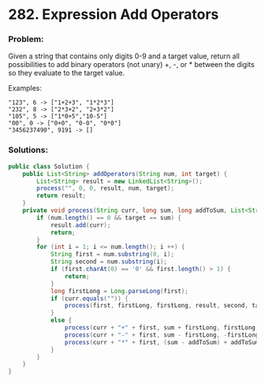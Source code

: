# 282. Expression Add Operators

### Problem:

Given a string that contains only digits 0-9 and a target value, return all possibilities to add binary operators (not unary) +, -, or * between the digits so they evaluate to the target value.

Examples: 
```
"123", 6 -> ["1+2+3", "1*2*3"] 
"232", 8 -> ["2*3+2", "2+3*2"]
"105", 5 -> ["1*0+5","10-5"]
"00", 0 -> ["0+0", "0-0", "0*0"]
"3456237490", 9191 -> []
```

### Solutions:

```java
public class Solution {
    public List<String> addOperators(String num, int target) {
        List<String> result = new LinkedList<String>();
        process("", 0, 0, result, num, target);
        return result;
    }
    private void process(String curr, long sum, long addToSum, List<String> result, String num, int target) {
        if (num.length() == 0 && target == sum) {
            result.add(curr);
            return;
        }
        for (int i = 1; i <= num.length(); i ++) {
            String first = num.substring(0, i);
            String second = num.substring(i);
            if (first.charAt(0) == '0' && first.length() > 1) {
                return;
            }
            long firstLong = Long.parseLong(first);
            if (curr.equals("")) {
                process(first, firstLong, firstLong, result, second, target);
            }
            else {
                process(curr + "+" + first, sum + firstLong, firstLong, result, second, target);
                process(curr + "-" + first, sum - firstLong, -firstLong, result, second, target);
                process(curr + "*" + first, (sum - addToSum) + addToSum * firstLong, addToSum * firstLong, result, second, target);
            }
        }
    }
}
```